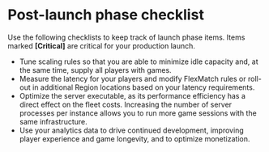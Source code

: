 # Post\-launch phase checklist<a name="gamelift_quickstart_customservers_launch_postchecklist"></a>

Use the following checklists to keep track of launch phase items\. Items marked **\[Critical\]** are critical for your production launch\. 
+  Tune scaling rules so that you are able to minimize idle capacity and, at the same time, supply all players with games\.
+  Measure the latency for your players and modify FlexMatch rules or roll\-out in additional Region locations based on your latency requirements\.
+  Optimize the server executable, as its performance efficiency has a direct effect on the fleet costs\. Increasing the number of server processes per instance allows you to run more game sessions with the same infrastructure\.
+  Use your analytics data to drive continued development, improving player experience and game longevity, and to optimize monetization\.